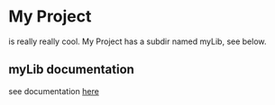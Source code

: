 # My Project
is really really cool. My Project has a subdir named myLib, see below.

## myLib documentation
see documentation [here](myLib/2sequence_test.md)
